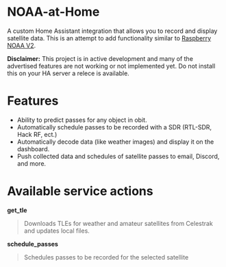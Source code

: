 # NOAA-at-Home

A custom Home Assistant integration that allows you to record and display satellite data. This is an attempt to add functionality similar to [Raspberry NOAA V2](https://github.com/jekhokie/raspberry-noaa-v2).

**Disclaimer:** This project is in active development and many of the advertised features are not working or not implemented yet. Do not install this on your HA server a relece is available.


# Features

- Ability to predict passes for any object in obit.
- Automatically schedule passes to be recorded with a SDR (RTL-SDR, Hack RF, ect.)
- Automatically decode data (like weather images) and display it on the dashboard.
- Push collected data and schedules of satellite passes to email, Discord, and more.


# Available service actions

**get_tle**
  >Downloads TLEs for weather and amateur satellites from Celestrak and updates local files.

**schedule_passes**
  >Schedules passes to be recorded for the selected satellite

